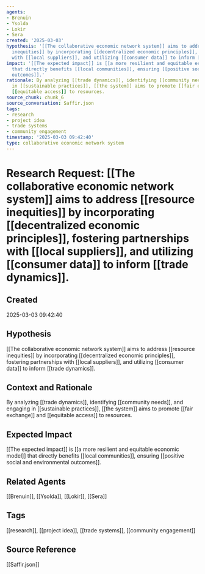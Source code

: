 ```yaml
---
agents:
- Brenuin
- Ysolda
- Lokir
- Sera
created: '2025-03-03'
hypothesis: '[[The collaborative economic network system]] aims to address [[resource
  inequities]] by incorporating [[decentralized economic principles]], fostering partnerships
  with [[local suppliers]], and utilizing [[consumer data]] to inform [[trade dynamics]].'
impact: '[[The expected impact]] is [[a more resilient and equitable economic model]]
  that directly benefits [[local communities]], ensuring [[positive social and environmental
  outcomes]].'
rationale: By analyzing [[trade dynamics]], identifying [[community needs]], and engaging
  in [[sustainable practices]], [[the system]] aims to promote [[fair exchange]] and
  [[equitable access]] to resources.
source_chunk: chunk_6
source_conversation: Saffir.json
tags:
- research
- project idea
- trade systems
- community engagement
timestamp: '2025-03-03 09:42:40'
type: collaborative economic network system
---
```


# Research Request: [[The collaborative economic network system]] aims to address [[resource inequities]] by incorporating [[decentralized economic principles]], fostering partnerships with [[local suppliers]], and utilizing [[consumer data]] to inform [[trade dynamics]].

## Created
2025-03-03 09:42:40

## Hypothesis
[[The collaborative economic network system]] aims to address [[resource inequities]] by incorporating [[decentralized economic principles]], fostering partnerships with [[local suppliers]], and utilizing [[consumer data]] to inform [[trade dynamics]].

## Context and Rationale
By analyzing [[trade dynamics]], identifying [[community needs]], and engaging in [[sustainable practices]], [[the system]] aims to promote [[fair exchange]] and [[equitable access]] to resources.

## Expected Impact
[[The expected impact]] is [[a more resilient and equitable economic model]] that directly benefits [[local communities]], ensuring [[positive social and environmental outcomes]].

## Related Agents
[[Brenuin]], [[Ysolda]], [[Lokir]], [[Sera]]

## Tags
[[research]], [[project idea]], [[trade systems]], [[community engagement]]

## Source Reference
[[Saffir.json]]
